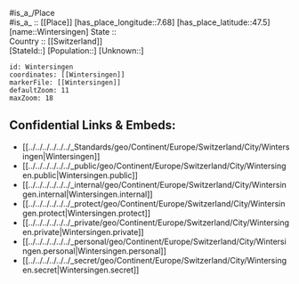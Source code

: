 ﻿---
location: [47.5,7.68] 
mapzoom: [7,12] 
mapmarker: city 
type: City
tags:
- geo/City


SpocWebEntityId: 35646
isDeleted: false
confidential: public

---
#is_a_/Place  
#is_a_ :: [[Place]] 
[has_place_longitude::7.68] 
[has_place_latitude::47.5] 
[name::Wintersingen] 
State ::  
Country :: [[Switzerland]]  
[StateId::] 
[Population::] 
[Unknown::] 


```leaflet
id: Wintersingen
coordinates: [[Wintersingen]] 
markerFile: [[Wintersingen]] 
defaultZoom: 11 
maxZoom: 18
```


## Confidential Links & Embeds: 
- [[../../../../../../_Standards/geo/Continent/Europe/Switzerland/City/Wintersingen|Wintersingen]] 
- [[../../../../../../_public/geo/Continent/Europe/Switzerland/City/Wintersingen.public|Wintersingen.public]] 
- [[../../../../../../_internal/geo/Continent/Europe/Switzerland/City/Wintersingen.internal|Wintersingen.internal]] 
- [[../../../../../../_protect/geo/Continent/Europe/Switzerland/City/Wintersingen.protect|Wintersingen.protect]] 
- [[../../../../../../_private/geo/Continent/Europe/Switzerland/City/Wintersingen.private|Wintersingen.private]] 
- [[../../../../../../_personal/geo/Continent/Europe/Switzerland/City/Wintersingen.personal|Wintersingen.personal]] 
- [[../../../../../../_secret/geo/Continent/Europe/Switzerland/City/Wintersingen.secret|Wintersingen.secret]] 
